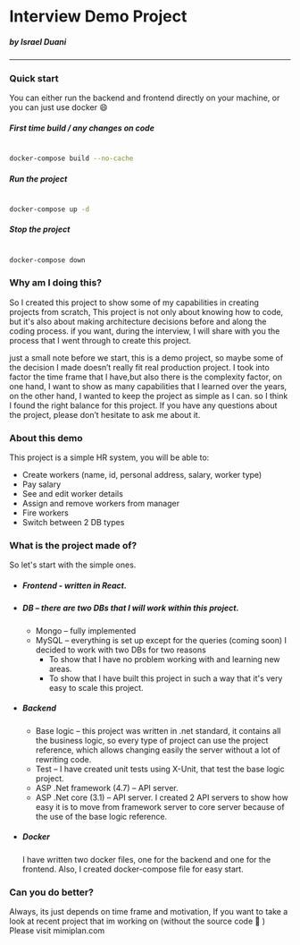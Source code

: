 # Interview Demo Project
##### by Israel Duani
----
### Quick start
You can either run the backend and frontend directly on your machine, or you can just use docker :smile:

##### First time build / any changes on code
#
```sh
docker-compose build --no-cache
```

##### Run the project
#
```sh
docker-compose up -d
```

##### Stop the project
#
```sh
docker-compose down
```

### Why am I doing this?
So I created this project to show some of my capabilities in creating projects from scratch,
This project is not only about knowing how to code, but it's also about making architecture decisions before and along the coding process.
if you want, during the interview, I will share with you the process that I went through to create this project.

just a small note before we start,
this is a demo project, so maybe some of the decision I made doesn’t really fit real production project.
I took into factor the time frame that I have,but also there is the complexity factor,
on one hand, I want to show as many capabilities that I learned over the years,
on the other hand, I wanted to keep the project as simple as I can.
so I think I found the right balance for this project.
If you have any questions about the project, please don’t hesitate to ask me about it.

### About this demo
This project is a simple HR system, you will be able to:
-	Create workers (name, id, personal address, salary, worker type)
-	Pay salary
-	See and edit worker details
-	Assign and remove workers from manager
-	Fire workers
-	Switch between 2 DB types

### What is the project made of?
So let's start with the simple ones.
+ ##### Frontend  - written in React.

+ ##### DB – there are two DBs that I will work within this project.
    + Mongo – fully implemented
    + MySQL – everything is set up except for the queries (coming soon)
    I decided to work with two DBs for two reasons
        + To show that I have no problem working with and learning new areas.
        + To show that I have built this project in such a way that it's very easy to scale this project.

+ ##### Backend
    +	Base logic – this project was written in .net standard, it contains all the business logic, so every type of project can use the project reference, which allows changing easily the server without a lot of rewriting code.
    +	Test – I have created unit tests using X-Unit, that test the base logic project.
    +	ASP .Net framework (4.7) – API server.
    +	ASP .Net core (3.1) – API server.
I created 2 API servers to show how easy it is to move from framework server to core server because of the use of the base logic reference.

+ ##### Docker
    I have written two docker files, one for the backend and one for the frontend.
    Also, I created docker-compose  file for easy start.

### Can you do better?
Always, its just depends on time frame and motivation,
If you want to take a look at recent project that im working on (without the source code :see_no_evil: )
Please visit mimiplan.com



